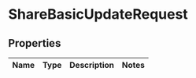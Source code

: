 
# ShareBasicUpdateRequest

## Properties
Name | Type | Description | Notes
------------ | ------------- | ------------- | -------------



